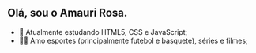 ## Olá, sou o Amauri Rosa.

- 👊 Atualmente estudando HTML5, CSS e JavaScript;
- 🏃‍♂️ Amo esportes (principalmente futebol e basquete), séries e filmes;

